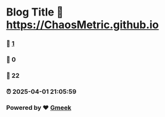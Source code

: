 # Blog Title :link: https://ChaosMetric.github.io 
### :page_facing_up: [1](https://ChaosMetric.github.io/tag.html) 
### :speech_balloon: 0 
### :hibiscus: 22 
### :alarm_clock: 2025-04-01 21:05:59 
### Powered by :heart: [Gmeek](https://github.com/Meekdai/Gmeek)
